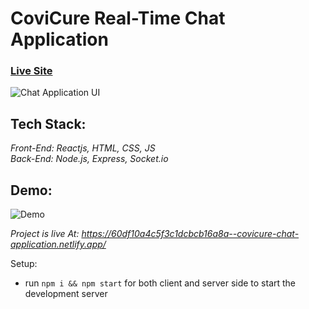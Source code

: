 # CoviCure Real-Time Chat Application

### [Live Site](https://60df10a4c5f3c1dcbcb16a8a--covicure-chat-application.netlify.app/)

![Chat Application UI](https://drive.google.com/file/d/1YvX8EkuWwI9MERf5-7jPEI__EYvedTnB/view?usp=sharing)

## Tech Stack:
*Front-End: Reactjs, HTML, CSS, JS*<br/>
*Back-End: Node.js, Express, Socket.io*<br/>

## Demo:
![Demo](https://drive.google.com/file/d/1GcAeGUSzRQXC_mlfFJLBPMXG_g98KDcV/view?usp=sharing)

*Project is live At: https://60df10a4c5f3c1dcbcb16a8a--covicure-chat-application.netlify.app/*

Setup:
- run ```npm i && npm start``` for both client and server side to start the development server

